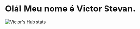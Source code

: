 # Olá! Meu nome é Victor Stevan.



<img  alt="Victor's Hub stats" src="https://github-readme-stats.vercel.app/api?username=victorstevan&show_icons=true&hide_border=true&count_private=true&hide=stars,contribs&theme=cobalt&locale=en" />





